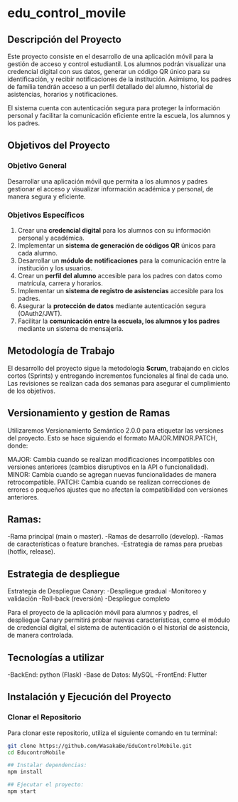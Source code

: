 # edu_control_movile

## Descripción del Proyecto
Este proyecto consiste en el desarrollo de una aplicación móvil para la gestión de acceso y control estudiantil. Los alumnos podrán visualizar una credencial digital con sus datos, generar un código QR único para su identificación, y recibir notificaciones de la institución. Asimismo, los padres de familia tendrán acceso a un perfil detallado del alumno, historial de asistencias, horarios y notificaciones.

El sistema cuenta con autenticación segura para proteger la información personal y facilitar la comunicación eficiente entre la escuela, los alumnos y los padres.

## Objetivos del Proyecto
### Objetivo General
Desarrollar una aplicación móvil que permita a los alumnos y padres gestionar el acceso y visualizar información académica y personal, de manera segura y eficiente.

### Objetivos Específicos
1. Crear una **credencial digital** para los alumnos con su información personal y académica.
2. Implementar un **sistema de generación de códigos QR** únicos para cada alumno.
3. Desarrollar un **módulo de notificaciones** para la comunicación entre la institución y los usuarios.
4. Crear un **perfil del alumno** accesible para los padres con datos como matrícula, carrera y horarios.
5. Implementar un **sistema de registro de asistencias** accesible para los padres.
6. Asegurar la **protección de datos** mediante autenticación segura (OAuth2/JWT).
7. Facilitar la **comunicación entre la escuela, los alumnos y los padres** mediante un sistema de mensajería.

## Metodología de Trabajo
El desarrollo del proyecto sigue la metodología **Scrum**, trabajando en ciclos cortos (Sprints) y entregando incrementos funcionales al final de cada uno. Las revisiones se realizan cada dos semanas para asegurar el cumplimiento de los objetivos.

## Versionamiento y gestion de Ramas
Utilizaremos Versionamiento Semántico 2.0.0 para etiquetar las versiones del proyecto. Esto se hace siguiendo el formato MAJOR.MINOR.PATCH, donde:

MAJOR: Cambia cuando se realizan modificaciones incompatibles con versiones anteriores (cambios disruptivos en la API o funcionalidad).
MINOR: Cambia cuando se agregan nuevas funcionalidades de manera retrocompatible.
PATCH: Cambia cuando se realizan correcciones de errores o pequeños ajustes que no afectan la compatibilidad con versiones anteriores.

## Ramas:
-Rama principal (main o master).
-Ramas de desarrollo (develop).
-Ramas de características o feature branches.
-Estrategia de ramas para pruebas (hotfix, release).

## Estrategia de despliegue 
Estrategia de Despliegue Canary:
-Despliegue gradual
-Monitoreo y validación
-Roll-back (reversión)
-Despliegue completo

Para el proyecto de la aplicación móvil para alumnos y padres, el despliegue Canary permitirá probar nuevas características, como el módulo de credencial digital, el sistema de autenticación o el historial de asistencia, de manera controlada.

## Tecnologías a utilizar
-BackEnd: python (Flask)
-Base de Datos: MySQL
-FrontEnd: Flutter

## Instalación y Ejecución del Proyecto

### Clonar el Repositorio
Para clonar este repositorio, utiliza el siguiente comando en tu terminal:

```bash
git clone https://github.com/WasakaBe/EduControlMobile.git
cd EducontroMobile

## Instalar dependencias:
npm install

## Ejecutar el proyecto:
npm start